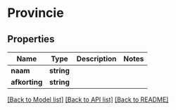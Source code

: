 # Provincie

## Properties
Name | Type | Description | Notes
------------ | ------------- | ------------- | -------------
**naam** | **string** |  | 
**afkorting** | **string** |  | 

[[Back to Model list]](../../README.md#documentation-for-models) [[Back to API list]](../../README.md#documentation-for-api-endpoints) [[Back to README]](../../README.md)


